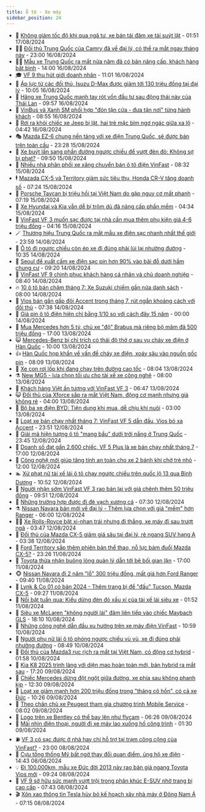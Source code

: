 ```yaml
---
title: Ô tô - Xe máy
sidebar_position: 24
---
```


<!-- dantri-o-to-xe-may:START -->
- 🤡 [Không giảm tốc độ khi qua ngã tư, xe bán tải đâm xe tải suýt lật](https://dantri.com.vn/o-to-xe-may/khong-giam-toc-do-khi-qua-nga-tu-xe-ban-tai-dam-xe-tai-suyt-lat-20240817011012739.htm) - 01:51 17/08/2024
- 🧑‍💻 [Đối thủ Trung Quốc của Camry đã về đại lý, có thể ra mắt ngay tháng này](https://dantri.com.vn/o-to-xe-may/doi-thu-trung-quoc-cua-camry-da-ve-dai-ly-co-the-ra-mat-ngay-thang-nay-20240816164907982.htm) - 23:00 16/08/2024
- 🧑‍💻 [Mẫu xe Trung Quốc ra mắt nửa năm đã có bản nâng cấp, khách hàng bất bình](https://dantri.com.vn/o-to-xe-may/mau-xe-trung-quoc-ra-mat-nua-nam-da-co-ban-nang-cap-khach-hang-bat-binh-20240816182223675.htm) - 14:00 16/08/2024
- 🎓 [VF 9 thu hút giới doanh nhân](https://dantri.com.vn/o-to-xe-may/vf-9-thu-hut-gioi-doanh-nhan-20240816170745081.htm) - 11:01 16/08/2024
- 🌊 [Áp lực từ các đối thủ, Isuzu D-Max được giảm tới 130 triệu đồng tại đại lý](https://dantri.com.vn/o-to-xe-may/ap-luc-tu-cac-doi-thu-isuzu-d-max-duoc-giam-toi-130-trieu-dong-tai-dai-ly-20240816162111231.htm) - 10:05 16/08/2024
- 🥷 [Hãng xe Trung Quốc mạnh tay rót vốn đầu tư sau động thái này của Thái Lan](https://dantri.com.vn/o-to-xe-may/hang-xe-trung-quoc-manh-tay-rot-von-dau-tu-sau-dong-thai-nay-cua-thai-lan-20240816155723404.htm) - 09:57 16/08/2024
- 🤩 [VinBus và Xanh SM phối hợp &quot;đón tận cửa - đưa tận nơi&quot; từng hành khách](https://dantri.com.vn/o-to-xe-may/vinbus-va-xanh-sm-phoi-hop-don-tan-cua-dua-tan-noi-tung-hanh-khach-20240816153706712.htm) - 08:55 16/08/2024
- 🫶 [Rơi ra khỏi chiếc xe Jeep bị lật, hai trẻ mặc bỉm ngơ ngác giữa xa lộ](https://dantri.com.vn/o-to-xe-may/roi-ra-khoi-chiec-xe-jeep-bi-lat-hai-tre-mac-bim-ngo-ngac-giua-xa-lo-20240816111620474.htm) - 04:42 16/08/2024
- 🎭 [Mazda EZ-6 chung nền tảng với xe điện Trung Quốc, sẽ được bán trên toàn cầu](https://dantri.com.vn/o-to-xe-may/mazda-ez-6-chung-nen-tang-voi-xe-dien-trung-quoc-se-duoc-ban-tren-toan-cau-20240815232851019.htm) - 23:28 15/08/2024
- 🌁 [Xe buýt lấn sang phần đường ngược chiều để vượt đèn đỏ: Không sợ bị phạt?](https://dantri.com.vn/o-to-xe-may/xe-buyt-lan-sang-phan-duong-nguoc-chieu-de-vuot-den-do-khong-so-bi-phat-20240815160031665.htm) - 09:50 15/08/2024
- 🦩 [Nhiều nhà phân phối xe xăng chuyển bán ô tô điện VinFast](https://dantri.com.vn/o-to-xe-may/nhieu-nha-phan-phoi-xe-xang-chuyen-ban-o-to-dien-vinfast-20240815151135607.htm) - 08:32 15/08/2024
- 🕴 [Mazada CX-5 và Territory giảm sức tiêu thụ, Honda CR-V tăng doanh số](https://dantri.com.vn/o-to-xe-may/mazada-cx-5-va-territory-giam-suc-tieu-thu-honda-cr-v-tang-doanh-so-20240815115811247.htm) - 07:24 15/08/2024
- 🎡 [Porsche Taycan bị triệu hồi tại Việt Nam do gặp nguy cơ mất phanh](https://dantri.com.vn/o-to-xe-may/porsche-taycan-bi-trieu-hoi-tai-viet-nam-do-gap-nguy-co-mat-phanh-20240815130615109.htm) - 07:19 15/08/2024
- 📝 [Xe Hyundai và Kia vẫn dễ bị trộm dù đã nâng cấp phần mềm](https://dantri.com.vn/o-to-xe-may/xe-hyundai-va-kia-van-de-bi-trom-du-da-nang-cap-phan-mem-20240815112428670.htm) - 04:34 15/08/2024
- 🧐 [VinFast VF 3 muốn sạc được tại nhà cần mua thêm phụ kiện giá 4-6 triệu đồng](https://dantri.com.vn/o-to-xe-may/vinfast-vf-3-muon-sac-duoc-tai-nha-can-mua-them-phu-kien-gia-4-6-trieu-dong-20240815111510924.htm) - 04:16 15/08/2024
- 🪄 [Thương hiệu Trung Quốc ra mắt mẫu xe điện sạc nhanh nhất thế giới](https://dantri.com.vn/o-to-xe-may/thuong-hieu-trung-quoc-ra-mat-mau-xe-dien-sac-nhanh-nhat-the-gioi-20240814232836383.htm) - 23:59 14/08/2024
- 🧰 [Ô tô đi ngược chiều còn ép xe đi đúng phải lùi lại nhường đường](https://dantri.com.vn/o-to-xe-may/o-to-di-nguoc-chieu-con-ep-xe-di-dung-phai-lui-lai-nhuong-duong-20240814172137937.htm) - 10:35 14/08/2024
- 🚀 [Seoul đề xuất cấm xe điện sạc pin hơn 90% vào bãi đỗ dưới hầm chung cư](https://dantri.com.vn/o-to-xe-may/seoul-de-xuat-cam-xe-dien-sac-pin-hon-90-vao-bai-do-duoi-ham-chung-cu-20240814143950981.htm) - 09:20 14/08/2024
- 💪 [VinFast VF 9 chinh phục khách hàng cá nhân và chủ doanh nghiệp](https://dantri.com.vn/o-to-xe-may/vinfast-vf-9-chinh-phuc-khach-hang-ca-nhan-va-chu-doanh-nghiep-20240814152933591.htm) - 08:40 14/08/2024
- 🔥 [10 ô tô bán chậm tháng 7: Xe Suzuki chiếm gần nửa danh sách](https://dantri.com.vn/o-to-xe-may/10-o-to-ban-cham-thang-7-xe-suzuki-chiem-gan-nua-danh-sach-20240814120606916.htm) - 08:00 14/08/2024
- 🐲 [Vios bán gần gấp đôi Accent trong tháng 7, rút ngắn khoảng cách với đối thủ](https://dantri.com.vn/o-to-xe-may/vios-ban-gan-gap-doi-accent-trong-thang-7-rut-ngan-khoang-cach-voi-doi-thu-20240814140456119.htm) - 07:38 14/08/2024
- 🌋 [Giá pin ô tô điện hiện chỉ bằng 1/10 so với cách đây 15 năm](https://dantri.com.vn/o-to-xe-may/gia-pin-o-to-dien-hien-chi-bang-110-so-voi-cach-day-15-nam-20240813224431968.htm) - 00:00 14/08/2024
- 🤩 [Mua Mercedes hơn 5 tỷ, chủ xe &quot;độ&quot; Brabus mà riêng bộ mâm đã 500 triệu đồng](https://dantri.com.vn/o-to-xe-may/mua-mercedes-hon-5-ty-chu-xe-do-brabus-ma-rieng-bo-mam-da-500-trieu-dong-20240813215032476.htm) - 17:00 13/08/2024
- 😺 [Mercedes-Benz bị chỉ trích có thái độ thờ ơ sau vụ cháy xe điện ở Hàn Quốc](https://dantri.com.vn/o-to-xe-may/mercedes-benz-bi-chi-trich-co-thai-do-tho-o-sau-vu-chay-xe-dien-o-han-quoc-20240813125501461.htm) - 10:00 13/08/2024
- 👍 [Hàn Quốc họp khẩn về vấn đề cháy xe điện, xoáy sâu vào nguồn gốc pin](https://dantri.com.vn/o-to-xe-may/han-quoc-hop-khan-ve-van-de-chay-xe-dien-xoay-sau-vao-nguon-goc-pin-20240813003700063.htm) - 08:09 13/08/2024
- 🎃 [Xe con rơi lốp khi đang chạy trên đường cao tốc](https://dantri.com.vn/o-to-xe-may/xe-con-roi-lop-khi-dang-chay-tren-duong-cao-toc-20240813140630394.htm) - 08:04 13/08/2024
- ⚗️ [New MG5 - lựa chọn tối ưu cho tài xế xe công nghệ](https://dantri.com.vn/o-to-xe-may/new-mg5-lua-chon-toi-uu-cho-tai-xe-xe-cong-nghe-20240813142152536.htm) - 08:00 13/08/2024
- 🦄 [Khách hàng Việt ấn tượng với VinFast VF 3](https://dantri.com.vn/o-to-xe-may/khach-hang-viet-an-tuong-voi-vinfast-vf-3-20240813122900455.htm) - 06:47 13/08/2024
- 😺 [Đối thủ của Xforce sắp ra mắt Việt Nam, động cơ mạnh nhưng giá không rẻ](https://dantri.com.vn/o-to-xe-may/doi-thu-cua-xforce-sap-ra-mat-viet-nam-dong-co-manh-nhung-gia-khong-re-20240813042934920.htm) - 04:00 13/08/2024
- 💼 [Bộ ba xe điện BYD: Tiện dụng khi mua, dễ chịu khi nuôi](https://dantri.com.vn/o-to-xe-may/bo-ba-xe-dien-byd-tien-dung-khi-mua-de-chiu-khi-nuoi-20240813085444701.htm) - 03:00 13/08/2024
- 💃 [Loạt xe bán chạy nhất tháng 7: VinFast VF 5 dẫn đầu, Vios bỏ xa Accent](https://dantri.com.vn/o-to-xe-may/loat-xe-ban-chay-nhat-thang-7-vinfast-vf-5-dan-dau-vios-bo-xa-accent-20240812234006980.htm) - 23:51 12/08/2024
- 🚀 [Giải mã hiện tượng ô tô &quot;mang bầu&quot; dưới trời nắng ở Trung Quốc](https://dantri.com.vn/o-to-xe-may/giai-ma-hien-tuong-o-to-mang-bau-duoi-troi-nang-o-trung-quoc-20240813014637312.htm) - 23:45 12/08/2024
- 🤩 [Doanh số đạt gần 2.600 chiếc, VF 5 Plus là xe bán chạy nhất tháng 7](https://dantri.com.vn/o-to-xe-may/doanh-so-dat-gan-2600-chiec-vf-5-plus-la-xe-ban-chay-nhat-thang-7-20240812225649582.htm) - 17:00 12/08/2024
- 💪 [Công nghệ mới giúp tăng tính an toàn cho xe 2 bánh khi chở trẻ nhỏ](https://dantri.com.vn/o-to-xe-may/cong-nghe-moi-giup-tang-tinh-an-toan-cho-xe-2-banh-khi-cho-tre-nho-20240812181650097.htm) - 12:00 12/08/2024
- 🏊 [Xử phạt nữ tài xế lái ô tô chạy ngược chiều trên quốc lộ 13 qua Bình Dương](https://dantri.com.vn/xa-hoi/xu-phat-nu-tai-xe-lai-o-to-chay-nguoc-chieu-tren-quoc-lo-13-qua-binh-duong-20240812172334848.htm) - 10:52 12/08/2024
- 💄 [Người nhận sớm VinFast VF 3 rao bán lại với giá chênh thêm 50 triệu đồng](https://dantri.com.vn/o-to-xe-may/nguoi-nhan-som-vinfast-vf-3-rao-ban-lai-voi-gia-chenh-them-50-trieu-dong-20240812152757358.htm) - 09:51 12/08/2024
- 👺 [Những trường hợp được đi đè vạch xương cá](https://dantri.com.vn/o-to-xe-may/nhung-truong-hop-duoc-di-de-vach-xuong-ca-20240812092144222.htm) - 07:30 12/08/2024
- ⚗️ [Nissan Navara bản mới về đại lý - Thêm lựa chọn với giá &quot;mềm&quot; hơn Ranger](https://dantri.com.vn/o-to-xe-may/nissan-navara-ban-moi-ve-dai-ly-them-lua-chon-voi-gia-mem-hon-ranger-20240812125819602.htm) - 06:00 12/08/2024
- 🧑‍🏫 [Xe Rolls-Royce bật xi-nhan trái nhưng đi thẳng, xe máy đi sau trượt ngã](https://dantri.com.vn/o-to-xe-may/xe-rolls-royce-bat-xi-nhan-trai-nhung-di-thang-xe-may-di-sau-truot-nga-20240812103325139.htm) - 03:47 12/08/2024
- 🦒 [Đối thủ của Mazda CX-5 giảm giá sâu tại đại lý, rẻ ngang SUV hạng A](https://dantri.com.vn/o-to-xe-may/doi-thu-cua-mazda-cx-5-giam-gia-sau-tai-dai-ly-re-ngang-suv-hang-a-20240812092827782.htm) - 03:38 12/08/2024
- 🐘 [Ford Territory sắp thêm phiên bản thể thao, nỗ lực bám đuổi Mazda CX-5?](https://dantri.com.vn/o-to-xe-may/ford-territory-sap-them-phien-ban-the-thao-no-luc-bam-duoi-mazda-cx-5-20240811232537655.htm) - 23:26 11/08/2024
- 🧠 [Toyota thừa nhận buông lỏng quản lý dẫn tới bê bối gian lận](https://dantri.com.vn/o-to-xe-may/toyota-thua-nhan-buong-long-quan-ly-dan-toi-be-boi-gian-lan-20240811170721754.htm) - 17:00 11/08/2024
- 🐵 [Nissan Navara đi 2 năm &quot;lỗ&quot; 300 triệu đồng, mất giá hơn Ford Ranger](https://dantri.com.vn/o-to-xe-may/nissan-navara-di-2-nam-lo-300-trieu-dong-mat-gia-hon-ford-ranger-20240808122643895.htm) - 09:40 11/08/2024
- 🤭 [Lynk &amp; Co 01 có bản 2024 - Thêm trang bị để &quot;đấu&quot; Tucson, Mazda CX-5](https://dantri.com.vn/o-to-xe-may/lynk-co-01-co-ban-2024-them-trang-bi-de-dau-tucson-mazda-cx-5-20240811162628484.htm) - 09:27 11/08/2024
- 🤠 [Nổi bật tuần qua: Kiểu dừng đèn đỏ xấu xí của tài xế lái siêu xe](https://dantri.com.vn/o-to-xe-may/noi-bat-tuan-qua-kieu-dung-den-do-xau-xi-cua-tai-xe-lai-sieu-xe-20240811085226809.htm) - 01:52 11/08/2024
- 🫶 [Siêu xe McLaren &quot;không người lái&quot; đâm liên tiếp vào chiếc Maybach GLS](https://dantri.com.vn/o-to-xe-may/sieu-xe-mclaren-khong-nguoi-lai-dam-lien-tiep-vao-chiec-maybach-gls-20240810232631420.htm) - 18:10 10/08/2024
- 🚀 [Những công nghệ dẫn đầu xu hướng trên xe máy điện VinFast](https://dantri.com.vn/o-to-xe-may/nhung-cong-nghe-dan-dau-xu-huong-tren-xe-may-dien-vinfast-20240810174155498.htm) - 10:59 10/08/2024
- 🎊 [Người phụ nữ lái ô tô phóng ngược chiều vù vù, xe đi đúng phải nhường đường](https://dantri.com.vn/o-to-xe-may/nguoi-phu-nu-lai-o-to-phong-nguoc-chieu-vu-vu-xe-di-dung-phai-nhuong-duong-20240810145915831.htm) - 08:49 10/08/2024
- 🦄 [Đối thủ của Mazda3 rục rịch ra mắt tại Việt Nam, có động cơ hybrid](https://dantri.com.vn/o-to-xe-may/doi-thu-cua-mazda3-ruc-rich-ra-mat-tai-viet-nam-co-dong-co-hybrid-20240809161052303.htm) - 01:58 10/08/2024
- 🥷 [Kia K8 2025 trình làng với diện mạo hoàn toàn mới, bản hybrid ra mắt sau](https://dantri.com.vn/o-to-xe-may/kia-k8-2025-trinh-lang-voi-dien-mao-hoan-toan-moi-ban-hybrid-ra-mat-sau-20240810001822318.htm) - 17:20 09/08/2024
- 🦏 [Chiếc Mercedes dừng đột ngột giữa đường, xe phía sau không phanh kịp](https://dantri.com.vn/o-to-xe-may/chiec-mercedes-dung-dot-ngot-giua-duong-xe-phia-sau-khong-phanh-kip-20240809174330677.htm) - 12:30 09/08/2024
- 🤗 [Loạt xe giảm mạnh hơn 200 triệu đồng trong &quot;tháng cô hồn&quot;, có cả xe Đức](https://dantri.com.vn/o-to-xe-may/loat-xe-giam-manh-hon-200-trieu-dong-trong-thang-co-hon-co-ca-xe-duc-20240809111355693.htm) - 10:26 09/08/2024
- 🐲 [Theo chân chủ xe Peugeot tham gia chương trình Mobile Service](https://dantri.com.vn/o-to-xe-may/theo-chan-chu-xe-peugeot-tham-gia-chuong-trinh-mobile-service-20240809145026490.htm) - 08:02 09/08/2024
- 🤭 [Logo trên xe Bentley có thể bay lên như flycam](https://dantri.com.vn/o-to-xe-may/logo-tren-xe-bentley-co-the-bay-len-nhu-flycam-20240809100425166.htm) - 06:26 09/08/2024
- 🐻 [Mải nhìn điện thoại, người đi xe máy lao xuống hố công trình](https://dantri.com.vn/o-to-xe-may/mai-nhin-dien-thoai-nguoi-di-xe-may-lao-xuong-ho-cong-trinh-20240808183056136.htm) - 01:30 09/08/2024
- ⛽️ [VF 3 có sạc được ở nhà hay chỉ hỗ trợ tại trạm công cộng của VinFast?](https://dantri.com.vn/o-to-xe-may/vf-3-co-sac-duoc-o-nha-hay-chi-ho-tro-tai-tram-cong-cong-cua-vinfast-20240809004945342.htm) - 23:00 08/08/2024
- 🫣 [Cựu tổng thống Mỹ bất ngờ thay đổi quan điểm, ủng hộ xe điện](https://dantri.com.vn/o-to-xe-may/cuu-tong-thong-my-bat-ngo-thay-doi-quan-diem-ung-ho-xe-dien-20240808205657516.htm) - 14:43 08/08/2024
- 💡 [Đi 100.000km, mẫu xe Đức đời 2013 này rao bán giá ngang Toyota Vios mới](https://dantri.com.vn/o-to-xe-may/di-100000km-mau-xe-duc-doi-2013-nay-rao-ban-gia-ngang-toyota-vios-moi-20240808162042273.htm) - 09:24 08/08/2024
- 💪 [VF 9 sở hữu sức mạnh vượt trội trong phân khúc E-SUV nhờ trang bị cao cấp](https://dantri.com.vn/o-to-xe-may/vf-9-so-huu-suc-manh-vuot-troi-trong-phan-khuc-e-suv-nho-trang-bi-cao-cap-20240808142038711.htm) - 07:43 08/08/2024
- 🎬 [Xôn xao thông tin Tesla hủy bỏ kế hoạch xây nhà máy ở Đông Nam Á](https://dantri.com.vn/o-to-xe-may/xon-xao-thong-tin-tesla-huy-bo-ke-hoach-xay-nha-may-o-dong-nam-a-20240808132013597.htm) - 07:15 08/08/2024<!-- dantri-o-to-xe-may:END -->
